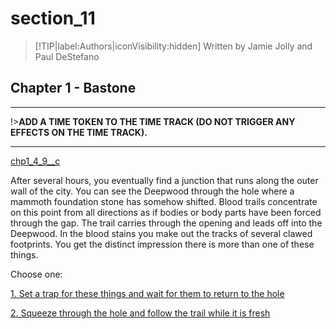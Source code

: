 
# section_11

>[!TIP|label:Authors|iconVisibility:hidden]
>Written by Jamie Jolly and Paul DeStefano

## Chapter 1 - Bastone

---

!>**ADD A TIME TOKEN TO THE TIME TRACK (DO NOT TRIGGER ANY EFFECTS ON THE TIME TRACK).** 

---

[chp1_4_9__c](../../decomp/app/src/main/res/raw/chp1_4_9__c.mp3 ':include :type=audio')

After several hours, you eventually find a junction that runs along the outer wall of the city. You can see the Deepwood through the hole where a mammoth foundation stone has somehow shifted. Blood trails concentrate on this point from all directions as if bodies or body parts have been forced through the gap. The trail carries through the opening and leads off into the Deepwood. In the blood stains you make out the tracks of several clawed footprints. You get the distinct impression there is more than one of these things.


Choose one:

[1. Set a trap for these things and wait for them to return to the hole](output/chapter1/section_12.md)

[2. Squeeze through the hole and follow the trail while it is fresh](output/chapter1/section_17.md)


